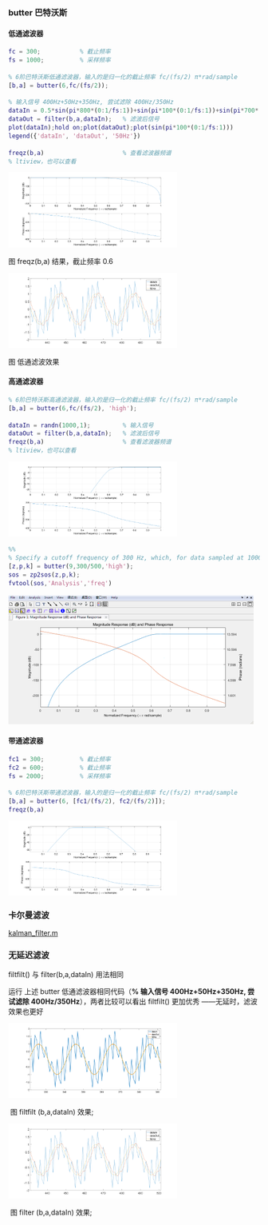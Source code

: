 ### butter 巴特沃斯

#### 低通滤波器

```matlab
fc = 300;			% 截止频率
fs = 1000;			% 采样频率

% 6阶巴特沃斯低通滤波器，输入的是归一化的截止频率 fc/(fs/2) π*rad/sample
[b,a] = butter(6,fc/(fs/2));

% 输入信号 400Hz+50Hz+350Hz, 尝试滤除 400Hz/350Hz
dataIn = 0.5*sin(pi*800*(0:1/fs:1))+sin(pi*100*(0:1/fs:1))+sin(pi*700*(0:1/fs:1));	
dataOut = filter(b,a,dataIn);	% 滤波后信号
plot(dataIn);hold on;plot(dataOut);plot(sin(pi*100*(0:1/fs:1)))
legend({'dataIn', 'dataOut', '50Hz'})

freqz(b,a)  					% 查看滤波器频谱
% ltiview，也可以查看
```

<img src="matlab滤波.assets/image-20211206144213001-1638773181917.png" style="zoom: 33%;" />

图 freqz(b,a)  结果，截止频率 0.6

<img src="matlab滤波.assets/image-20211206150943487.png" style="zoom: 33%;" />

图 低通滤波效果



#### 高通滤波器

```matlab
% 6阶巴特沃斯高通滤波器，输入的是归一化的截止频率 fc/(fs/2) π*rad/sample
[b,a] = butter(6,fc/(fs/2), 'high');

dataIn = randn(1000,1);			% 输入信号
dataOut = filter(b,a,dataIn);	% 滤波后信号
freqz(b,a)  					% 查看滤波器频谱
% ltiview，也可以查看

```

<img src="matlab滤波.assets/image-20211206144611669.png" style="zoom: 33%;" />

```matlab
%% 
% Specify a cutoff frequency of 300 Hz, which, for data sampled at 1000 Hz, corresponds to 0.6 π*rad/sample. 
[z,p,k] = butter(9,300/500,'high');
sos = zp2sos(z,p,k);
fvtool(sos,'Analysis','freq')
```

<img src="matlab滤波.assets/image-20211206144756062.png" style="zoom:50%;" />



#### 带通滤波器

```matlab
fc1 = 300;			% 截止频率
fc2 = 600;			% 截止频率
fs = 2000;			% 采样频率

% 6阶巴特沃斯带通滤波器，输入的是归一化的截止频率 fc/(fs/2) π*rad/sample
[b,a] = butter(6, [fc1/(fs/2), fc2/(fs/2)]);
freqz(b,a)  
```

<img src="matlab滤波.assets/image-20211206145013717.png" style="zoom: 33%;" />



### 卡尔曼滤波

 [kalman_filter.m](matlab滤波.assets\kalman_filter) 



### 无延迟滤波

filtfilt() 与 filter(b,a,dataIn) 用法相同

运行 上述 butter 低通滤波器相同代码（**% 输入信号 400Hz+50Hz+350Hz, 尝试滤除 400Hz/350Hz**），两者比较可以看出 filtfilt() 更加优秀 ——无延时，滤波效果也更好

<img src="matlab滤波.assets/image-20211206151520427.png" style="zoom: 33%;" /> 

​                图 filtfilt (b,a,dataIn)  效果;

<img src="matlab滤波.assets/image-20211206150943487.png" style="zoom: 33%;" /> 

​                图 filter (b,a,dataIn)  效果;

